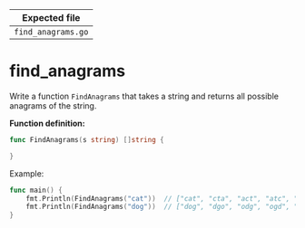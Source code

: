 | Expected file      |
| ------------------ |
| `find_anagrams.go` |

# find_anagrams

Write a function `FindAnagrams` that takes a string and returns all possible anagrams of the string.

**Function definition:**

```go
func FindAnagrams(s string) []string {

}
```

Example:

```go
func main() {
    fmt.Println(FindAnagrams("cat"))  // ["cat", "cta", "act", "atc", "tac", "tca"]
    fmt.Println(FindAnagrams("dog"))  // ["dog", "dgo", "odg", "ogd", "gdo", "god"]
}
```

